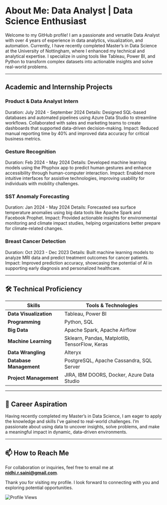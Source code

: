 # About Me: Data Analyst | Data Science Enthusiast
Welcome to my GitHub profile! I am a passionate and versatile Data Analyst with over 4 years of experience in data analytics, visualization, and automation. Currently, I have recently completed Master’s in Data Science at the University of Nottingham, where I  enhanced my technical and analytical expertise. I specialize in using tools like Tableau, Power BI, and Python to transform complex datasets into actionable insights and solve real-world problems.

---

## Academic and Internship Projects
### Product & Data Analyst Intern
Duration: July 2024 - September 2024
Details: Designed SQL-based databases and automated pipelines using Azure Data Studio to streamline workflows. Collaborated with sales and marketing teams to create dashboards that supported data-driven decision-making.
Impact: Reduced manual reporting time by 40% and improved data accuracy for critical business metrics.

### Gesture Recognition
Duration: Feb 2024 - May 2024
Details: Developed machine learning models using the Phyphox app to predict human gestures and enhance accessibility through human-computer interaction.
Impact: Enabled more intuitive interfaces for assistive technologies, improving usability for individuals with mobility challenges.

### SST Anomaly Forecasting
Duration: Jan 2024 - May 2024
Details: Forecasted sea surface temperature anomalies using big data tools like Apache Spark and Facebook Prophet.
Impact: Provided actionable insights for environmental monitoring and climate impact studies, helping organizations better prepare for climate-related changes.

### Breast Cancer Detection
Duration: Oct 2023 - Dec 2023
Details: Built machine learning models to analyze MRI data and predict treatment outcomes for cancer patients.
Impact: Improved prediction accuracy, showcasing the potential of AI in supporting early diagnosis and personalized healthcare.

---

## 🛠 Technical Proficiency

| **Skills**               | **Tools & Technologies**                                 |
|--------------------------|---------------------------------------------------------|
| **Data Visualization**   | Tableau, Power BI                                       |
| **Programming**          | Python, SQL                                            |
| **Big Data**             | Apache Spark, Apache Airflow                            |
| **Machine Learning**     | Sklearn, Pandas, Matplotlib, TensorFlow, Keras         |
| **Data Wrangling**       | Alteryx                                                |
| **Database Management**  | PostgreSQL, Apache Cassandra, SQL Server               |
| **Project Management**   | JIRA, IBM DOORS, Docker, Azure Data Studio             |

---

## 🌟 Career Aspiration

Having recently completed my Master’s in Data Science, I am eager to apply the knowledge and skills I’ve gained to real-world challenges. I’m passionate about using data to uncover insights, solve problems, and make a meaningful impact in dynamic, data-driven environments.

---

## 📫 How to Reach Me

For collaboration or inquiries, feel free to email me at **nidhi.r.saini@gmail.com**.

Thank you for visiting my profile. I look forward to connecting with you and exploring potential opportunities.

![Profile Views](https://komarev.com/ghpvc/?username=NidhiSaini1&color=blue&label=Profile%20Views)
